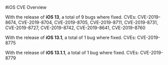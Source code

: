 #iOS  CVE Overview

With the release of **iOS 13**, a total of 9 bugs where fixed.
CVEs: CVE-2019-8674, CVE-2019-8704, CVE-2019-8705, CVE-2019-8711, CVE-2019-8731, CVE-2019-8727, CVE-2019-8742, CVE-2019-8641, CVE-2019-8760

With the release of **iOS 13.1**, a total of 1 bug where fixed.
CVEs: CVE-2019-8775

With the release of **iOS 13.1.1**, a total of 1 bug where fixed.
CVEs: CVE-2019-8779

